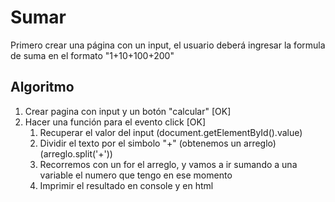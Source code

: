 # Sumar

Primero crear una página con un input, el usuario deberá ingresar la formula de suma en el formato "1+10+100+200"

## Algoritmo

1. Crear pagina con input y un botón "calcular" [OK]
2. Hacer una función para el evento click [OK]
   1. Recuperar el valor del input (document.getElementById().value)
   2. Dividir el texto por el simbolo "+" (obtenemos un arreglo) (arreglo.split('+'))
   3. Recorremos con un for el arreglo, y vamos a ir sumando a una variable el numero que tengo en ese momento
   4. Imprimir el resultado en console y en html